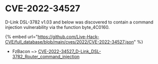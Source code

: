 # CVE-2022-34527

D-Link DSL-3782 v1.03 and below was discovered to contain a command injection vulnerability via the function byte_4C0160.

{% embed url="https://github.com/Live-Hack-CVE/full_database/blob/main/cves/2022/CVE-2022-34527.json" %}


* FzBacon ~> [CVE-2022-34527_D-Link_DSL-3782_Router_command_injection](https://www.alice-snow.ru/2022/database/cve-2022-34527/cve-2022-34527_d-link_dsl-3782_router_command_injection-fzbacon)